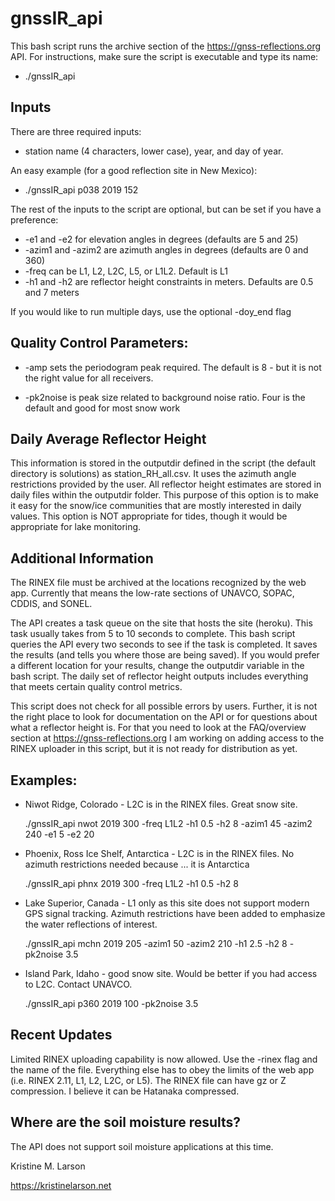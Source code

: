 # gnssIR_api
This bash script runs the archive section of the https://gnss-reflections.org API.
For instructions, make sure the script is executable and type its name:
* ./gnssIR_api

## Inputs
There are three required inputs: 

* station name (4 characters, lower case), year, and day of year.


An easy example (for a good reflection site in New Mexico):
  
* ./gnssIR_api p038 2019 152

The rest of the inputs to the script are optional, but can be set if you have a preference:
  
*   -e1 and -e2 for elevation angles in degrees (defaults are 5 and 25)
*   -azim1 and -azim2 are azimuth angles in degrees (defaults are 0 and 360)
*   -freq can be L1, L2, L2C, L5, or L1L2. Default is L1
*   -h1 and -h2 are reflector height constraints in meters. Defaults are 0.5 and 7 meters
  
If you would like to run multiple days, use the optional -doy_end flag
  
## Quality Control Parameters:
  
*   -amp sets the periodogram peak required. The default is 8 - but it is not the right value for all receivers.

*   -pk2noise is peak size related to background noise ratio. Four is the default and good for most snow work

## Daily Average Reflector Height
This information is stored in the outputdir defined in the script (the default directory is solutions) 
as station_RH_all.csv. It uses the azimuth angle restrictions provided by the user.
All reflector height estimates are stored in daily files within the outputdir folder. 
This purpose of this option is to make it easy for the snow/ice communities that are mostly
interested in daily values.  This option is NOT appropriate for tides, though it would be 
appropriate for lake monitoring.
  
## Additional Information
The RINEX file must be archived at the locations recognized by the web app.  Currently that 
means the low-rate sections of UNAVCO, SOPAC, CDDIS, and SONEL.
  
The API creates a task queue on the site that hosts the site (heroku). 
This task usually takes from 5 to 10 seconds to complete. This bash script 
queries the API every two seconds to see if the task is completed.
It saves the results (and tells you where those are being saved). If you would 
prefer a different location for your results, change the outputdir variable in 
the bash script. The daily set of reflector height
outputs includes everything that meets certain quality control metrics.
  
This script does not check for all possible errors by users. Further, it is not the right place
to look for documentation on the API or for questions about what a reflector height is. For that
you need to look at the FAQ/overview section at https://gnss-reflections.org
I am working on adding access to the RINEX uploader in this script, but it is not ready
for distribution as yet.

## Examples:
  
* Niwot Ridge, Colorado - L2C is in the RINEX files.  Great snow site.

     ./gnssIR_api nwot 2019 300 -freq L1L2 -h1 0.5 -h2 8 -azim1 45 -azim2 240 -e1 5 -e2 20
  
* Phoenix, Ross Ice Shelf, Antarctica - L2C is in the RINEX files. No azimuth restrictions needed because ... it is Antarctica

     ./gnssIR_api phnx 2019 300 -freq L1L2 -h1 0.5 -h2 8
  
* Lake Superior, Canada - L1 only as this site does not support modern GPS signal tracking. Azimuth restrictions have been added to emphasize the water reflections of interest.

     ./gnssIR_api mchn 2019 205 -azim1 50 -azim2 210 -h1 2.5 -h2 8 -pk2noise 3.5
  
* Island Park, Idaho - good snow site. Would be better if you had access to L2C. Contact UNAVCO.

     ./gnssIR_api p360 2019 100  -pk2noise 3.5
  

## Recent Updates

Limited RINEX uploading capability is now allowed. Use the -rinex flag and the name of the file. Everything else
has to obey the limits of the web app (i.e. RINEX 2.11, L1, L2, L2C, or L5). The RINEX file can have gz or Z compression.
I believe it can be Hatanaka compressed.

## Where are the soil moisture results?
The API does not support soil moisture applications at this time.

Kristine M. Larson

https://kristinelarson.net

